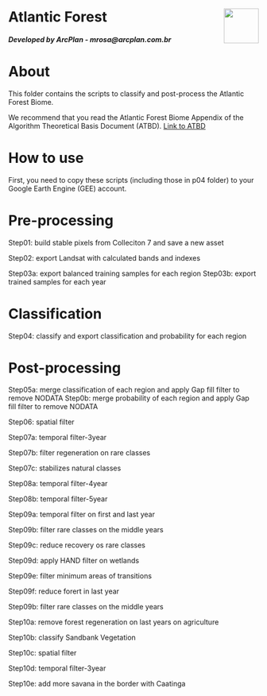 <div class="fluid-row" id="header">
    <img src='./misc/arcplan-logo.jpeg' height='70' width='auto' align='right'>
    <h1 class="title toc-ignore">Atlantic Forest</h1>
    <h4 class="author"><em>Developed by  ArcPlan - mrosa@arcplan.com.br</em></h4>
</div>

# About
This folder contains the scripts to classify and post-process the Atlantic Forest Biome.

We recommend that you read the Atlantic Forest Biome Appendix of the Algorithm Theoretical Basis Document (ATBD).
[Link to ATBD](https://mapbiomas-br-site.s3.amazonaws.com/Metodologia/MataAtlantica_Appendix_-_ATBD_Col7_v1-1.pdf)

# How to use
First, you need to copy these scripts (including those in p04 folder) to your Google Earth Engine (GEE) account.

# Pre-processing

Step01: build stable pixels from Colleciton 7 and save a new asset

Step02: export Landsat with calculated bands and indexes

Step03a:  export balanced training samples for each region
Step03b:  export trained samples for each year

# Classification

Step04: classify and export classification and probability for each region

# Post-processing

Step05a: merge classification of each region and apply Gap fill filter to remove NODATA 
Step0b: merge probability of each region and apply Gap fill filter to remove NODATA 

Step06: spatial filter

Step07a: temporal filter-3year

Step07b: filter regeneration on rare classes

Step07c: stabilizes natural classes

Step08a: temporal filter-4year

Step08b: temporal filter-5year

Step09a: temporal filter on first and last year

Step09b: filter rare classes on the middle years

Step09c: reduce recovery os rare classes

Step09d: apply HAND filter on wetlands

Step09e: filter minimum areas of transitions

Step09f: reduce forert in last year

Step09b: filter rare classes on the middle years

Step10a: remove forest regeneration on last years on agriculture

Step10b: classify Sandbank Vegetation

Step10c: spatial filter

Step10d: temporal filter-3year

Step10e: add more savana in the border with Caatinga

